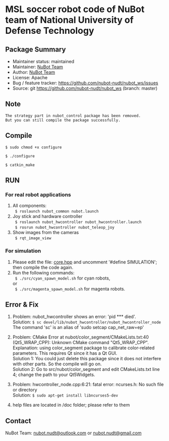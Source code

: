# MSL soccer robot code of NuBot team of National University of Defense Technology
## Package Summary   

- Maintainer status: maintained
- Maintainer: [NuBot Team](https://www.trustie.net/organizations/23?org_subfield_id=108)
- Author: [NuBot Team](https://www.trustie.net/organizations/23?org_subfield_id=108)
- License: Apache
- Bug / feature tracker: https://github.com/nubot-nudt/nubot_ws/issues
- Source: git https://github.com/nubot-nudt/nubot_ws (branch: master)
   
## Note
	The strategy part in nubot_control package has been removed. 
	But you can still compile the package successfully.

## Compile
   `$ sudo chmod +x configure`
   
   `$ ./configure`
   
   `$ catkin_make`

## RUN
### For real robot applications
1. All components:   
   ` $ roslaunch nubot_common nubot.launch`
2. Joy stick and hardware controller   
   ` $ roslaunch nubot_hwcontroller nubot_hwcontroller.launch`   
   ` $ rosrun nubot_hwcontroller nubot_teleop_joy`
3. Show images from the cameras   
   ` $ rqt_image_view`
   
### For simulation
1. Please edit the file: [core.hpp][1] and uncomment '#define SIMULATION'; then compile the code again.
2. Run the following commands:   
` $ ./src/cyan_spawn_model.sh` for cyan robots,   
or   
` $ ./src/magenta_spawn_model.sh` for magenta robots.

## Error & Fix
1. Problem: nubot_hwcontroller shows an error: 'pid *** died'.   
Solution: ` $ sc devel/lib/nubot_hwcontroller/nubot_hwcontroller_node   `
The command 'sc' is an alias of 'sudo setcap cap_net_raw=ep'

2. Problem: CMake Error at nubot/color_segment/CMakeLists.txt:40 (Qt5_WRAP_CPP): Unknown CMake command "Qt5_WRAP_CPP".    
Explanation: using color_segment package to calibrate color-related parameters. This requires Qt since it has a Qt GUI.   
Solution 1: You could just delete this package since it does not interfere with other parts. So the compile will go on.   
Solution 2: Go to src/nubot/color_segment and edit CMakeLists.txt line 4; change the path to your Qt5Widgets.   

3. Problem: hwcontroller_node.cpp:6:21: fatal error: ncurses.h: No such file or directory     
Solution: `$ sudo apt-get install libncurses5-dev`   

4. help files are located in /doc folder; please refer to them   


## Contact
NuBot Team: nubot.nudt@outlook.com or nubot.nudt@gmail.com

[1]: src/nubot/nubot_common/core/include/nubot/core/core.hpp
